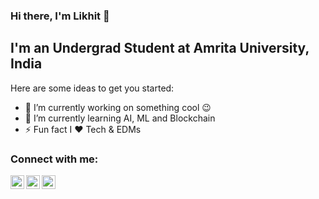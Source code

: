 ### Hi there, I'm Likhit 👋

## I'm an Undergrad Student at Amrita University, India

Here are some ideas to get you started:

- 🔭 I’m currently working on something cool 😉
- 🌱 I’m currently learning AI, ML and Blockchain
- ⚡ Fun fact I ❤️ Tech & EDMs

### Connect with me:

[<img align="left" alt="codeSTACKr | LinkedIn" width="22px" src="https://cdn.jsdelivr.net/npm/simple-icons@v3/icons/linkedin.svg" />](https://www.linkedin.com/in/likhitkalla/)
[<img align="left" alt="codeSTACKr | Twitter" width="22px" src="https://cdn.jsdelivr.net/npm/simple-icons@v3/icons/twitter.svg" />](https://twitter.com/likhitkalla)
[<img align="left" alt="codeSTACKr | Instagram" width="22px" src="https://cdn.jsdelivr.net/npm/simple-icons@v3/icons/instagram.svg" />](https://www.instagram.com/likhitkalla/)

<br />
